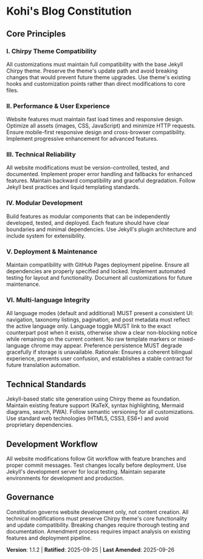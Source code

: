 <!--
Sync Impact Report:
- Version change: 1.1.1 → 1.1.2
- Modified principles: Added new Principle VI (Multi-language Integrity)
- Added sections: Principle VI
- Removed sections: None
- Templates requiring updates:
  ✅ spec-template.md (no update required; already language-agnostic)
  ✅ plan-template.md (no change; governance unaffected)
  ✅ tasks-template.md (add optional task tag 'i18n' – informational only)
  ✅ agent-file-template.md (no change)
- Follow-up TODOs: None
-->

# Kohi's Blog Constitution

## Core Principles

### I. Chirpy Theme Compatibility
All customizations must maintain full compatibility with the base Jekyll Chirpy theme. Preserve the theme's update path and avoid breaking changes that would prevent future theme upgrades. Use theme's existing hooks and customization points rather than direct modifications to core files.

### II. Performance & User Experience  
Website features must maintain fast load times and responsive design. Optimize all assets (images, CSS, JavaScript) and minimize HTTP requests. Ensure mobile-first responsive design and cross-browser compatibility. Implement progressive enhancement for advanced features.

### III. Technical Reliability
All website modifications must be version-controlled, tested, and documented. Implement proper error handling and fallbacks for enhanced features. Maintain backward compatibility and graceful degradation. Follow Jekyll best practices and liquid templating standards.

### IV. Modular Development
Build features as modular components that can be independently developed, tested, and deployed. Each feature should have clear boundaries and minimal dependencies. Use Jekyll's plugin architecture and include system for extensibility.

### V. Deployment & Maintenance
Maintain compatibility with GitHub Pages deployment pipeline. Ensure all dependencies are properly specified and locked. Implement automated testing for layout and functionality. Document all customizations for future maintenance.

### VI. Multi-language Integrity
All language modes (default and additional) MUST present a consistent UI: navigation, taxonomy listings, pagination, and post metadata must reflect the active language only. Language toggle MUST link to the exact counterpart post when it exists, otherwise show a clear non-blocking notice while remaining on the current content. No raw template markers or mixed-language chrome may appear. Preference persistence MUST degrade gracefully if storage is unavailable.
Rationale: Ensures a coherent bilingual experience, prevents user confusion, and establishes a stable contract for future translation automation.

## Technical Standards

Jekyll-based static site generation using Chirpy theme as foundation. Maintain existing feature support (KaTeX, syntax highlighting, Mermaid diagrams, search, PWA). Follow semantic versioning for all customizations. Use standard web technologies (HTML5, CSS3, ES6+) and avoid proprietary dependencies.

## Development Workflow

All website modifications follow Git workflow with feature branches and proper commit messages. Test changes locally before deployment. Use Jekyll's development server for local testing. Maintain separate environments for development and production.

## Governance

Constitution governs website development only, not content creation. All technical modifications must preserve Chirpy theme's core functionality and update compatibility. Breaking changes require thorough testing and documentation. Amendment process requires impact analysis on existing features and deployment pipeline.

**Version**: 1.1.2 | **Ratified**: 2025-09-25 | **Last Amended**: 2025-09-26